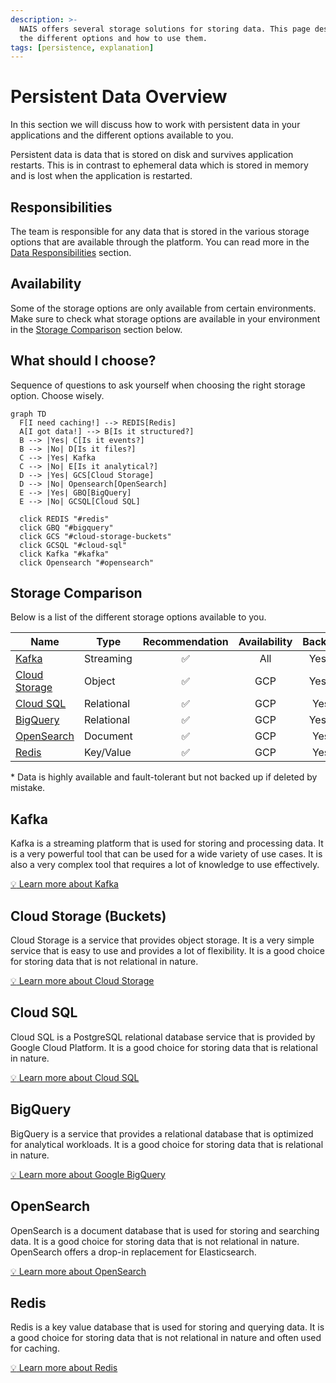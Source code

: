 ```yaml
---
description: >-
  NAIS offers several storage solutions for storing data. This page describes
  the different options and how to use them.
tags: [persistence, explanation]
---
```


# Persistent Data Overview

In this section we will discuss how to work with persistent data in your
applications and the different options available to you.

Persistent data is data that is stored on disk and survives application
restarts. This is in contrast to ephemeral data which is stored in memory
and is lost when the application is restarted.

## Responsibilities

The team is responsible for any data that is stored in the various storage
options that are available through the platform. You can read more in the
[Data Responsibilities](explanations/responsibilities.md) section.

## Availability

Some of the storage options are only available from certain environments. Make
sure to check what storage options are available in your environment in the
[Storage Comparison](#storage-comparison) section below.

## What should I choose?

Sequence of questions to ask yourself when choosing the right storage option.
Choose wisely.

```mermaid
graph TD
  F[I need caching!] --> REDIS[Redis]
  A[I got data!] --> B[Is it structured?]
  B --> |Yes| C[Is it events?]
  B --> |No| D[Is it files?]
  C --> |Yes| Kafka
  C --> |No| E[Is it analytical?]
  D --> |Yes| GCS[Cloud Storage]
  D --> |No| Opensearch[OpenSearch]
  E --> |Yes| GBQ[BigQuery]
  E --> |No| GCSQL[Cloud SQL]

  click REDIS "#redis"
  click GBQ "#bigquery"
  click GCS "#cloud-storage-buckets"
  click GCSQL "#cloud-sql"
  click Kafka "#kafka"
  click Opensearch "#opensearch"
```

## Storage Comparison

Below is a list of the different storage options available to you.

| Name                                    | Type        | Recommendation | Availability | Backup |
|-----------------------------------------|-------------|:--------------:|:------------:|:------:|
| [Kafka](#kafka)                         | Streaming   |       ✅        |     All      |  Yes*  |
| [Cloud Storage](#cloud-storage-buckets) | Object      |       ✅        |     GCP      |  Yes*  |
| [Cloud SQL](#cloud-sql)                 | Relational  |       ✅        |     GCP      |  Yes   |
| [BigQuery](#bigquery)                   | Relational  |       ✅        |     GCP      |  Yes*  |
| [OpenSearch](#opensearch)               | Document    |       ✅        |     GCP      |  Yes   |
| [Redis](#redis)                         | Key/Value   |       ✅        |     GCP      |  Yes   |

\* Data is highly available and fault-tolerant but not backed up if deleted by
mistake.

## Kafka

Kafka is a streaming platform that is used for storing and processing data. It
is a very powerful tool that can be used for a wide variety of use cases. It is
also a very complex tool that requires a lot of knowledge to use effectively.

[:bulb: Learn more about Kafka](./kafka/README.md)

## Cloud Storage (Buckets)

Cloud Storage is a service that provides object storage. It is a very simple
service that is easy to use and provides a lot of flexibility. It is a good
choice for storing data that is not relational in nature.

[:bulb: Learn more about Cloud Storage](./buckets/README.md)

## Cloud SQL

Cloud SQL is a PostgreSQL relational database service that is provided by Google
Cloud Platform. It is a good choice for storing data that is relational in
nature.

[:bulb: Learn more about Cloud SQL](./postgres/README.md)

## BigQuery

BigQuery is a service that provides a relational database that is optimized for
analytical workloads. It is a good choice for storing data that is relational in
nature.

[:bulb: Learn more about Google BigQuery](./bigquery/README.md)

## OpenSearch

OpenSearch is a document database that is used for storing and searching data.
It is a good choice for storing data that is not relational in nature.
OpenSearch offers a drop-in replacement for Elasticsearch.

[:bulb: Learn more about OpenSearch](./opensearch/README.md)

## Redis

Redis is a key value database that is used for storing and querying data. It is
a good choice for storing data that is not relational in nature and often used
for caching.

[:bulb: Learn more about Redis](./redis/README.md)
